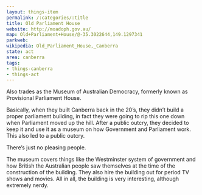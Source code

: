 ```yaml
---
layout: things-item
permalink: /:categories/:title
title: Old Parliament House
website: http://moadoph.gov.au/ 
map: Old+Parliament+House/@-35.3022644,149.1297341
parkweb: 
wikipedia: Old_Parliament_House,_Canberra
state: act
area: canberra
tags:
- things-canberra
- things-act
---
```



Also trades as the Museum of Australian Democracy, formerly known as Provisional Parliament House.

Basically, when they built Canberra back in the 20’s, they didn’t build a proper parliament building, in fact they were going to rip this one down when Parliament moved up the hill. After a public outcry, they decided to keep it and use it as a museum on how Government and Parliament work.
This also led to a public outcry.

There’s just no pleasing people.

The museum covers things like the Westminster system of government and how British the Australian people saw themselves at the time of the construction of the building. They also hire the building out for period TV shows and movies. All in all, the building is very interesting, although extremely nerdy.
